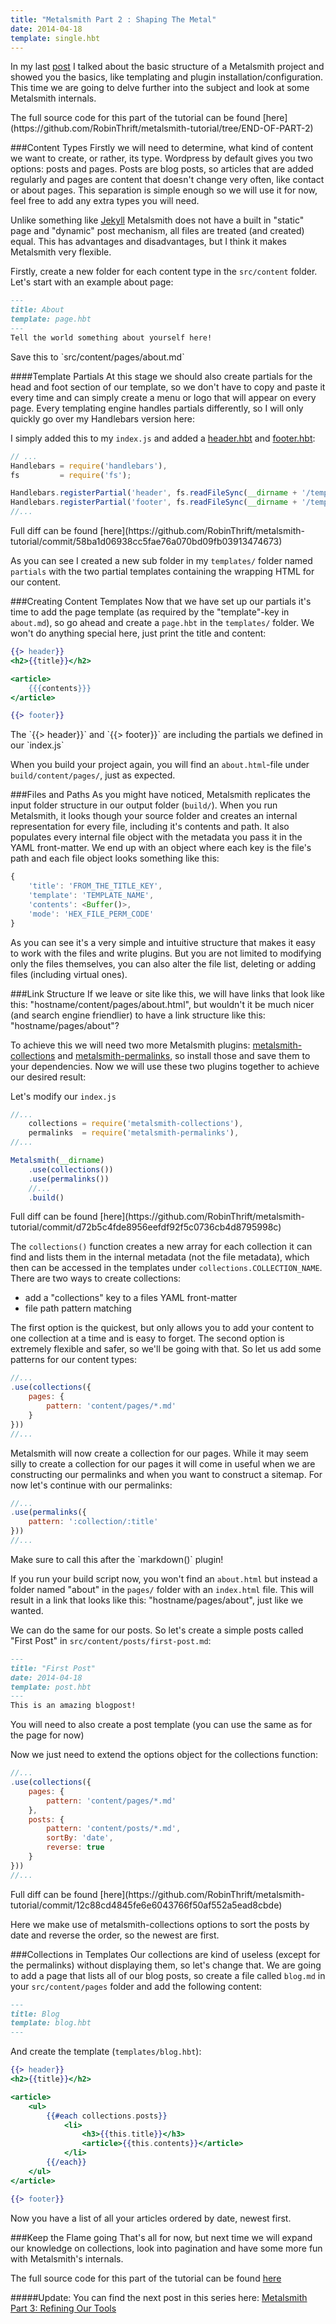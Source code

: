 ```yaml
---
title: "Metalsmith Part 2 : Shaping The Metal"
date: 2014-04-18
template: single.hbt
---
```


In my last [post](http://www.robinthrift.com/posts/metalsmith-part-1-setting-up-the-forge/) I talked about the basic structure of a Metalsmith project and showed you the basics, like templating and plugin installation/configuration. This time we are going to delve further into the subject and look at some Metalsmith internals.

<div class="note">The full source code for this part of the tutorial can be found [here](https://github.com/RobinThrift/metalsmith-tutorial/tree/END-OF-PART-2)</div>

###Content Types
Firstly we will need to determine, what kind of content we want to create, or rather, its type. Wordpress by default gives you two options: posts and pages. Posts are blog posts, so articles that are added regularly and pages are content that doesn't change very often, like contact or about pages. This separation is simple enough so we will use it for now, feel free to add any extra types you will need.

Unlike something like [Jekyll](http://jekyllrb.com/) Metalsmith does not have a built in "static" page and "dynamic" post mechanism, all files are treated (and created) equal. This has advantages and disadvantages, but I think it makes Metalsmith very flexible.

Firstly, create a new folder for each content type in the `src/content` folder. Let's start with an example about page:

```markdown
---
title: About
template: page.hbt
---
Tell the world something about yourself here!
```
<div class="note--small">Save this to `src/content/pages/about.md`</div>

####Template Partials
At this stage we should also create partials for the head and foot section of our template, so we don't have to copy and paste it every time and can simply create a menu or logo that will appear on every page. Every templating engine handles partials differently, so I will only quickly go over my Handlebars version here:

I simply added this to my `index.js` and added a [header.hbt](https://github.com/RobinThrift/metalsmith-tutorial/blob/58ba1d06938cc5fae76a070bd09fb03913474673/templates/partials/header.hbt) and [footer.hbt](https://github.com/RobinThrift/metalsmith-tutorial/blob/58ba1d06938cc5fae76a070bd09fb03913474673/templates/partials/footer.hbt):
```js
// ...
Handlebars = require('handlebars'),
fs         = require('fs');

Handlebars.registerPartial('header', fs.readFileSync(__dirname + '/templates/partials/header.hbt').toString());
Handlebars.registerPartial('footer', fs.readFileSync(__dirname + '/templates/partials/footer.hbt').toString());
//...
```
<div class="note--small">Full diff can be found [here](https://github.com/RobinThrift/metalsmith-tutorial/commit/58ba1d06938cc5fae76a070bd09fb03913474673)</div>

As you can see I created a new sub folder in my `templates/` folder named `partials` with the two partial templates containing the wrapping HTML for our content.

###Creating Content Templates
Now that we have set up our partials it's time to add the page template (as required by the "template"-key in `about.md`), so go ahead and create a `page.hbt` in the `templates/` folder. We won't do anything special here, just print the title and content:

```handlebars
{{> header}}
<h2>{{title}}</h2>

<article>
    {{{contents}}}
</article>

{{> footer}}
```
<div class="note--small">The `{{> header}}` and `{{> footer}}` are including the partials we defined in our `index.js`</div>


When you build your project again, you will find an `about.html`-file under `build/content/pages/`, just as expected.

###Files and Paths
As you might have noticed, Metalsmith replicates the input folder structure in our output folder (`build/`). When you run Metalsmith, it looks though your source folder and creates an internal representation for every file, including it's contents and path. It also populates every internal file object with the metadata you pass it in the YAML front-matter. We end up with an object where each key is the file's path and each file object looks something like this:

```js
{
    'title': 'FROM_THE_TITLE_KEY',
    'template': 'TEMPLATE_NAME',
    'contents': <Buffer()>,
    'mode': 'HEX_FILE_PERM_CODE'
}
```
As you can see it's a very simple and intuitive structure that makes it easy to work with the files and write plugins. But you are not limited to modifying only the files themselves, you can also alter the file list, deleting or adding files (including virtual ones).


###Link Structure
If we leave or site like this, we will have links that look like this: "hostname/content/pages/about.html", but wouldn't it be much nicer (and search engine friendlier) to have a link structure like this: "hostname/pages/about"?

To achieve this we will need two more Metalsmith plugins: [metalsmith-collections](https://github.com/segmentio/metalsmith-collections) and [metalsmith-permalinks](https://github.com/segmentio/metalsmith-permalinks), so install those and save them to your dependencies. Now we will use these two plugins together to achieve our desired result:

Let's modify our `index.js`
```js
//...
    collections = require('metalsmith-collections'),
    permalinks  = require('metalsmith-permalinks'),
//...

Metalsmith(__dirname)
    .use(collections())
    .use(permalinks())
    //...
    .build()

```
<div class="note--small">Full diff can be found [here](https://github.com/RobinThrift/metalsmith-tutorial/commit/d72b5c4fde8956eefdf92f5c0736cb4d8795998c)</div>


The `collections()` function creates a new array for each collection it can find and lists them in the internal metadata (not the file metadata), which then can be accessed in the templates under `collections.COLLECTION_NAME`. There are two ways to create collections:

- add a "collections" key to a files YAML front-matter
- file path pattern matching

The first option is the quickest, but only allows you to add your content to one collection at a time and is easy to forget. The second option is extremely flexible and safer, so we'll be going with that. So let us add some patterns for our content types:

```js
//...
.use(collections({
    pages: {
        pattern: 'content/pages/*.md'
    }
}))
//...
```

Metalsmith will now create a collection for our pages. While it may seem silly to create a collection for our pages it will come in useful when we are constructing our permalinks and when you want to construct a sitemap. For now let's continue with our permalinks:

```js
//...
.use(permalinks({
    pattern: ':collection/:title'
}))
//...
```
<div class="note--small">Make sure to call this after the `markdown()` plugin!</div>


If you run your build script now, you won't find an `about.html` but instead a folder named "about" in the `pages/` folder with an `index.html` file. This will result in a link that looks like this: "hostname/pages/about", just like we wanted.


We can do the same for our posts. So let's create a simple posts called "First Post" in `src/content/posts/first-post.md`:

```markdown
---
title: "First Post"
date: 2014-04-18
template: post.hbt
---
This is an amazing blogpost!
```
<div class="note--small">You will need to also create a post template (you can use the same as for the page for now)</div>

Now we just need to extend the options object for the collections function:

```js
//...
.use(collections({
    pages: {
        pattern: 'content/pages/*.md'
    },
    posts: {
        pattern: 'content/posts/*.md',
        sortBy: 'date',
        reverse: true
    }
}))
//...
```
<div class="note--small">Full diff can be found [here](https://github.com/RobinThrift/metalsmith-tutorial/commit/12c88cd4845fe6e6043766f50af552a5ead8cbde)</div>

Here we make use of metalsmith-collections options to sort the posts by date and reverse the order, so the newest are first.


###Collections in Templates
Our collections are kind of useless (except for the permalinks) without displaying them, so let's change that. We are going to add a page that lists all of our blog posts, so create a file called `blog.md` in your `src/content/pages` folder and add the following content:

```markdown
---
title: Blog
template: blog.hbt
---
```

And create the template (`templates/blog.hbt`):

```handlebars
{{> header}}
<h2>{{title}}</h2>

<article>
    <ul>
        {{#each collections.posts}}
            <li>
                <h3>{{this.title}}</h3>
                <article>{{this.contents}}</article>
            </li>
        {{/each}}
    </ul>
</article>

{{> footer}}
```

Now you have a list of all your articles ordered by date, newest first.


###Keep the Flame going
That's all for now, but next time we will expand our knowledge on collections, look into pagination and have some more fun with Metalsmith's internals.

The full source code for this part of the tutorial can be found [here](https://github.com/RobinThrift/metalsmith-tutorial/tree/END-OF-PART-2)


#####Update:
You can find the next post in this series here: [Metalsmith Part 3: Refining Our Tools](http://www.robinthrift.com/posts/metalsmith-part-3-refining-our-tools/)
